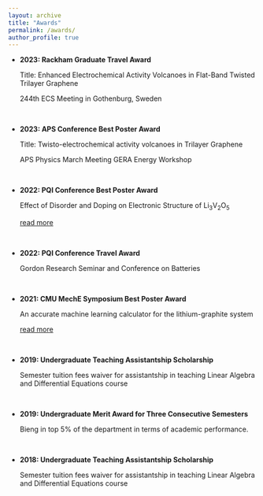 ```yaml
---
layout: archive
title: "Awards"
permalink: /awards/
author_profile: true
---
```


- **2023: Rackham Graduate Travel Award**

    Title: Enhanced Electrochemical Activity Volcanoes in Flat-Band Twisted Trilayer Graphene

    244th ECS Meeting in Gothenburg, Sweden

<br />

- **2023: APS Conference Best Poster Award**

    Title: Twisto-electrochemical activity volcanoes in Trilayer Graphene

    APS Physics March Meeting GERA Energy Workshop
  
<br />

- **2022: PQI Conference Best Poster Award**

    Effect of Disorder and Doping on Electronic Structure of Li<sub>3</sub>V<sub>2</sub>O<sub>5</sub>

    [read more](https://www.pqi.org/news/pqi-2022-poster-award-winners)

    
<br />

- **2022: PQI Conference Travel Award**

    Gordon Research Seminar and Conference on Batteries

    
<br />

- **2021: CMU MechE Symposium Best Poster Award**

  An accurate machine learning calculator for the lithium-graphite system

  [read more](https://www.meche.engineering.cmu.edu/news/2021/04/virtual-research-symposia.html)
    
<br />

- **2019: Undergraduate Teaching Assistantship Scholarship**

  Semester tuition fees waiver for assistantship in teaching Linear Algebra and Differential Equations course 
 
<br />

- **2019: Undergraduate Merit Award for Three Consecutive Semesters**

  Bieng in top 5% of the department in terms of academic performance. 
 
<br />

- **2018: Undergraduate Teaching Assistantship Scholarship**

  Semester tuition fees waiver for assistantship in teaching Linear Algebra and Differential Equations course
 
  
